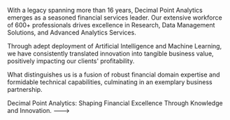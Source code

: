 With a legacy spanning more than 16 years, Decimal Point Analytics emerges as a seasoned financial services leader. Our extensive workforce of 600+ professionals drives excellence in Research, Data Management Solutions, and Advanced Analytics Services.

Through adept deployment of Artificial Intelligence and Machine Learning, we have consistently translated innovation into tangible business value, positively impacting our clients' profitability.

What distinguishes us is a fusion of robust financial domain expertise and formidable technical capabilities, culminating in an exemplary business partnership.

Decimal Point Analytics: Shaping Financial Excellence Through Knowledge and Innovation.
--->
